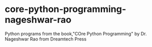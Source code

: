 # core-python-programming-nageshwar-rao
Python programs from the book,"COre Python Programming" by Dr. Nageshwar Rao from Dreamtech Press
